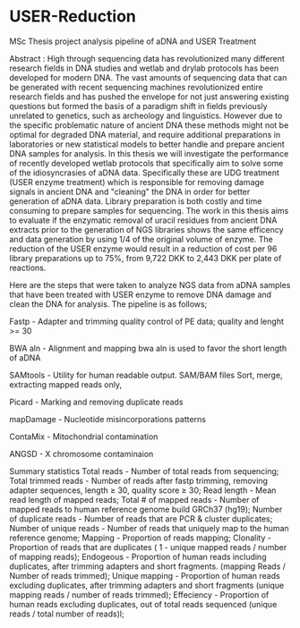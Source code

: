 # USER-Reduction
MSc Thesis project analysis pipeline of aDNA and USER Treatment

Abstract :
High through sequencing data has revolutionized many different research fields in DNA studies and wetlab and drylab protocols has been developed for modern DNA. The vast amounts of sequencing data that can be generated with recent sequencing machines revolutionized entire research fields and has pushed the envelope for not just answering existing questions but formed the basis of a paradigm shift in fields previously unrelated to genetics, such as archeology and linguistics. However due to the specific problematic nature of ancient DNA these methods might not be optimal for degraded DNA material, and require additional preparations in laboratories or new statistical models to better handle and prepare ancient DNA samples for analysis. In this thesis we will investigate  the performance of recently developed wetlab protocols that specifically aim to solve some of the idiosyncrasies of aDNA data. Specifically these are UDG treatment (USER enzyme treatment) which is responsible for removing damage signals in ancient DNA and "cleaning" the DNA in order for better generation of aDNA data. Library preparation is both costly and time consuming to prepare samples for sequencing. The work in this thesis aims to evaluate if the enzymatic removal of uracil residues from ancient DNA extracts prior to the generation of NGS libraries shows the same efficency and data generation by using 1/4 of the original volume of enzyme. The reduction of the USER enzyme would result in a reduction of cost per 96 library preparations up to 75\%, from 9,722 DKK to 2,443 DKK per plate of reactions.

Here are the steps that were taken to analyze NGS data from aDNA samples that have been treated with USER enzyme to remove DNA damage and clean the DNA for analysis. The pipeline is as follows;

Fastp - Adapter and trimming quality control of PE data;
  quality and lenght >= 30

BWA aln - Alignment and mapping
  bwa aln is used to favor the short length of aDNA

SAMtools - Utility for human readable output. SAM/BAM files
  Sort, merge, extracting mapped reads only, 

Picard - Marking and removing duplicate reads

mapDamage - Nucleotide misincorporations patterns

ContaMix - Mitochondrial contamination

ANGSD - X chromosome contaminaion

Summary statistics
  Total reads - Number of total reads from sequencing;
  Total trimmed reads - Number of reads after fastp trimming, removing adapter sequences, length ≥ 30, quality score ≥ 30;
  Read length - Mean read length of mapped reads;
  Total # of mapped reads - Number of mapped reads to human reference genome build GRCh37 (hg19);
  Number of duplicate reads - Number of reads that are PCR & cluster duplicates;
  Number of unique reads - Number of reads that uniquely map to the human reference genome;
  Mapping - Proportion of reads mapping;
  Clonality - Proportion of reads that are duplicates ( 1 - unique mapped reads / number of mapping reads);
  Endogeous - Proportion of human reads including duplicates, after trimming adapters and short fragments. (mapping Reads / Number of reads trimmed);
  Unique mapping - Proportion of human reads excluding duplicates, after trimming adapters and short fragments (unique mapping reads / number of reads trimmed);
  Effeciency - Proportion of human reads excluding duplicates, out of total reads sequenced (unique reads / total number of reads)l;
  
